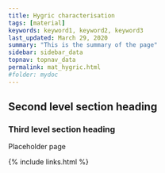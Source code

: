 ```yaml
---
title: Hygric characterisation
tags: [material]
keywords: keyword1, keyword2, keyword3
last_updated: March 29, 2020
summary: "This is the summary of the page"
sidebar: sidebar_data
topnav: topnav_data
permalink: mat_hygric.html
#folder: mydoc
---
```



## Second level section heading

### Third level section heading

Placeholder page

{% include links.html %}
